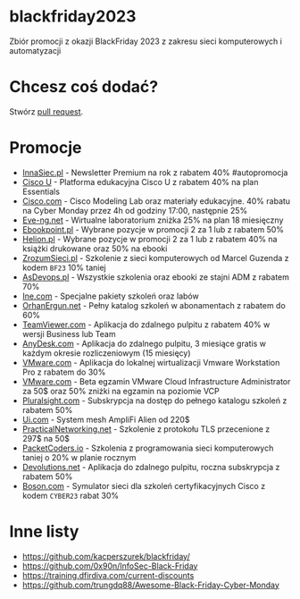 # blackfriday2023
Zbiór promocji z okazji BlackFriday 2023 z zakresu sieci komputerowych i automatyzacji

# Chcesz coś dodać?
Stwórz [pull request](https://github.com/rafalrud/blackfriday2023/pulls).

# Promocje
* [InnaSiec.pl](https://www.mailingr.co/c/sesame/premium?variant=44ead308-0c22-4ade-a059-045b1f8c6a5e) - Newsletter Premium na rok z rabatem 40% #autopromocja 
* [Cisco U](https://mkto.cisco.com/black-friday-sale-2023.html) - Platforma edukacyjna Cisco U z rabatem 40% na plan Essentials
* [Cisco.com](https://learningnetworkstore.cisco.com/promotions) - Cisco Modeling Lab oraz materiały edukacyjne. 40% rabatu na Cyber Monday przez 4h od godziny 17:00, następnie 25%
* [Eve-ng.net](https://www.eve-ng.net/) - Wirtualne laboratorium zniżka 25% na plan 18 miesięczny
* [Ebookpoint.pl](https://ebookpoint.pl/promocja-xzay/23/informatyka) - Wybrane pozycje w promocji 2 za 1 lub z rabatem 50%
* [Helion.pl](https://helion.pl/promocje#anchor_26) - Wybrane pozycje w promocji 2 za 1 lub z rabatem 40% na książki drukowane oraz 50% na ebooki
* [ZrozumSieci.pl](https://zrozumsieci.pl/) - Szkolenie z sieci komputerowych od Marcel Guzenda z kodem `BF23` 10% taniej
* [AsDevops.pl](https://asdevops.pl/akcja-specjalna/) - Wszystkie szkolenia oraz ebooki ze stajni ADM z rabatem 70%
* [Ine.com](https://checkout.ine.com/black-friday-2023) - Specjalne pakiety szkoleń oraz labów
* [OrhanErgun.net](https://orhanergun.net/pricing) - Pełny katalog szkoleń w abonamentach z rabatem do 60%
* [TeamViewer.com](https://service.teamviewer.com/pl-pl/overview?coupon=CMP-HPNN-GL-BF23) - Aplikacja do zdalnego pulpitu z rabatem 40% w wersji Business lub Team
* [AnyDesk.com](https://order.anydesk.com/product/solo) - Aplikacja do zdalnego pulpitu, 3 miesiące gratis w każdym okresie rozliczeniowym (15 miesięcy)
* [VMware.com](https://www.vmware.com/products/workstation-pro.html) - Aplikacja do lokalnej wirtualizacji Vmware Workstation Pro z rabatem do 30%
* [VMware.com](https://blogs.vmware.com/learning/2023/11/20/black-friday-discount-new-beta-exam-and-chance-to-receive-half-off-a-future-vcp-exam/) - Beta egzamin VMware Cloud Infrastructure Administrator za 50$ oraz 50% zniżki na egzamin na poziomie VCP
* [Pluralsight.com](https://www.pluralsight.com/pricing/skills) - Subskrypcja na dostęp do pełnego katalogu szkoleń z rabatem 50%
* [Ui.com](https://eu.store.ui.com/eu/en/pro/collections/amplifi-alien/products/amplifi-alien-router-and-meshpoint?variant=afi-aln-eu) - System mesh AmpliFi Alien od 220$
* [PracticalNetworking.net](https://classes.pracnet.net/courses/practical-tls) - Szkolenie z protokołu TLS przecenione z 297$ na 50$
* [PacketCoders.io](https://www.packetcoders.io/membership-gbp/) - Szkolenia z programowania sieci komputerowych taniej o 20% w planie rocznym
* [Devolutions.net](https://blog.devolutions.net/2023/11/black-friday-sale-enjoy-50percent-barbie-sized-savings-on-5-rdm-subscriptions/#save-50percent-on-5-rdm-subscriptions) - Aplikacja do zdalnego pulpitu, roczna subskrypcja z rabatem 50%
* [Boson.com](https://boson.com/netsim-cisco-network-simulator) - Symulator sieci dla szkoleń certyfikacyjnych Cisco z kodem `CYBER23` rabat 30%

# Inne listy

* https://github.com/kacperszurek/blackfriday/
* https://github.com/0x90n/InfoSec-Black-Friday
* https://training.dfirdiva.com/current-discounts
* https://github.com/trungdq88/Awesome-Black-Friday-Cyber-Monday

